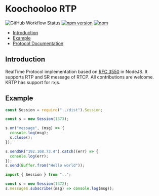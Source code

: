 # Koochooloo RTP

![GitHub Workflow Status](https://img.shields.io/github/actions/workflow/status/1995parham/krtp/test.yaml?label=test&logo=github&style=flat-square&branch=main)
[![npm version](https://img.shields.io/npm/v/krtp.svg?style=flat-square&logo=npm)](https://www.npmjs.com/package/krtp)
[![npm](https://img.shields.io/npm/dw/krtp.svg?style=flat-square&logo=npm)](https://www.npmjs.com/package/krtp)

- [Introduction](#introduction)
- [Example](#example)
- [Protocol Documentation](https://github.com/1995parham/krtp/blob/master/docs/RTP.md)

## Introduction

RealTime Protocol implementation based on [RFC 3550](https://tools.ietf.org/html/rfc3550) in NodeJS.
It supports RTP and SR message of RTCP. All contributions are welcome.
KRTP has support for rxjs.

## Example

```javascript
const Session = require("../dist").Session;

const s = new Session(1373);

s.on("message", (msg) => {
  console.log(msg);
  s.close();
});

s.sendSR("192.168.73.4").catch((err) => {
  console.log(err);
});
s.send(Buffer.from("Hello world"));
```

```typescript
import { Session } from "..";

const s = new Session(1372);
s.message$.subscribe((msg) => console.log(msg));
```

